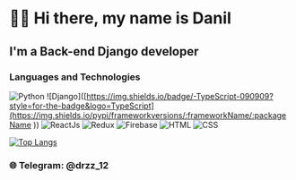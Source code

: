 # 👋🏻 Hi there, my name is **Danil**

## I'm a Back-end Django developer

### Languages and Technologies

![Python](https://img.shields.io/badge/-JavaScript-090909?style=for-the-badge&logo=JavaScript)
![Django]([https://img.shields.io/badge/-TypeScript-090909?style=for-the-badge&logo=TypeScript](https://img.shields.io/pypi/frameworkversions/:frameworkName/:packageName
))
![ReactJs](https://img.shields.io/badge/-ReactJs-090909?style=for-the-badge&logo=React)
![Redux](https://img.shields.io/badge/-Redux-090909?style=for-the-badge&logo=Redux)
![Firebase](https://img.shields.io/badge/-Firebase-090909?style=for-the-badge&logo=Firebase)
![HTML](https://img.shields.io/badge/-HTML-090909?style=for-the-badge&logo=html5)
![CSS](https://img.shields.io/badge/-CSS-090909?style=for-the-badge&logo=css3)

[![Top Langs](https://github-readme-stats.vercel.app/api/top-langs/?username=dr1zzle1&layout=compact)](https://github.com/anuraghazra/github-readme-stats)

### 🌐 Telegram: @drzz_12
